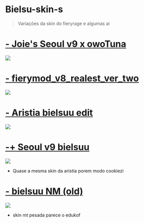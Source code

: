 # Bielsu-skin-s
> Variações da skin do fieryrage e algumas ai 
# [- Joie's Seoul v9 x owoTuna](https://drive.google.com/u/0/uc?export=download&confirm=F075&id=1PO2IeNKw9vF_IoStT3P3Xgtw8-PhVT6K)
![](https://cdn.discordapp.com/attachments/848912199287308371/917400653012275260/Screenshot_18.png)
# [- fierymod_v8_realest_ver_two](https://cdn.discordapp.com/attachments/153594893908836352/821909838359166976/fierymod_v8_realest_ver_two.osk)
![](https://media.discordapp.net/attachments/848912199287308371/915044000493338685/Screenshot_74.png?width=1203&height=676)
# [- Aristia bielsuu edit](https://drive.google.com/u/0/uc?export=download&confirm=efIy&id=1s8OAUru9oQPhJ5kmGOee312DjJW6GbOV)
![](https://media.discordapp.net/attachments/848912199287308371/915037879842009108/Screenshot_70.png?width=1209&height=676)
# [-+ Seoul v9 bielsuu](https://drive.google.com/u/0/uc?export=download&confirm=yuOC&id=1SS564JW-ee_YahH-IgM4QmyK8YoZ_x7E)
![](https://media.discordapp.net/attachments/848912199287308371/915038725598240788/Screenshot_71.png?width=1196&height=676)
* Quase a mesma skin da aristia porem modo cookiezi
# [- bielsuu NM (old)](https://drive.google.com/u/0/uc?export=download&confirm=RvQq&id=1kohZ999jTtNTXu41FW0jcQlqbspvpTpN)
![](https://media.discordapp.net/attachments/848912199287308371/915040841729474620/Screenshot_72.png?width=1197&height=676)
* skin mt pesada parece o edukof
